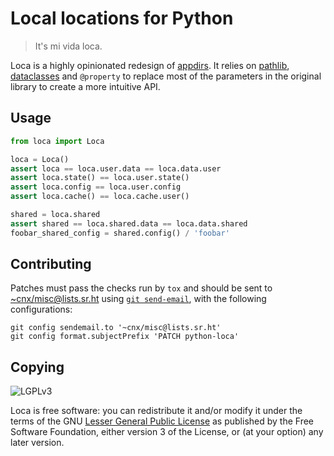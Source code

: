 # Local locations for Python

> It's mi vida loca.

Loca is a highly opinionated redesign of [appdirs].  It relies on [pathlib],
[dataclasses] and `@property` to replace most of the parameters in
the original library to create a more intuitive API.

## Usage

```python
from loca import Loca

loca = Loca()
assert loca == loca.user.data == loca.data.user
assert loca.state() == loca.user.state()
assert loca.config == loca.user.config
assert loca.cache() == loca.cache.user()

shared = loca.shared
assert shared == loca.shared.data == loca.data.shared
foobar_shared_config = shared.config() / 'foobar'
```

## Contributing

Patches must pass the checks run by `tox` and should be sent to
[~cnx/misc@lists.sr.ht] using [`git send-email`][git-send-email],
with the following configurations:

    git config sendemail.to '~cnx/misc@lists.sr.ht'
    git config format.subjectPrefix 'PATCH python-loca'

## Copying

![LGPLv3](https://www.gnu.org/graphics/lgplv3-147x51.png)

Loca is free software: you can redistribute it and/or modify it
under the terms of the GNU [Lesser General Public License][lgplv3] as
published by the Free Software Foundation, either version 3 of the License,
or (at your option) any later version.

[appdirs]: https://pypi.org/project/appdirs
[pathlib]: https://docs.python.org/3/library/pathlib.html
[dataclasses]: https://docs.python.org/3/library/dataclasses.html
[~cnx/misc@lists.sr.ht]: https://lists.sr.ht/~cnx/misc
[git-send-email]: https://git-send-email.io
[lgplv3]: https://www.gnu.org/licenses/lgpl-3.0.html

